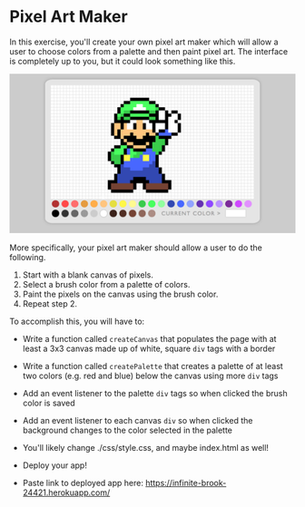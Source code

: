 # Pixel Art Maker

In this exercise, you'll create your own pixel art maker which will allow a user to choose colors from a palette and then paint pixel art. The interface is completely up to you, but it could look something like this.

![Example of Pixel Art Maker](screenshots/pixel-art-maker-alt.png)

More specifically, your pixel art maker should allow a user to do the following.

1. Start with a blank canvas of pixels.
1. Select a brush color from a palette of colors.
1. Paint the pixels on the canvas using the brush color.
1. Repeat step 2.

To accomplish this, you will have to:

* Write a function called `createCanvas` that populates the page with at least a 3x3 canvas made up of white, square `div` tags with a border
* Write a function called  `createPalette` that creates a palette of at least two colors (e.g. red and blue) below the canvas using more `div` tags
* Add an event listener to the palette `div` tags so when clicked the brush color is saved
* Add an event listener to each canvas `div` so when clicked the background changes to the color selected in the palette
* You'll likely change ./css/style.css, and maybe index.html as well!

* Deploy your app!
* Paste link to deployed app here:
https://infinite-brook-24421.herokuapp.com/
